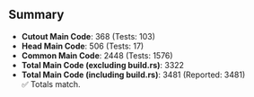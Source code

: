 ## Summary

- **Cutout Main Code**: 368 (Tests: 103)  
- **Head Main Code**: 506 (Tests: 17)  
- **Common Main Code**: 2448 (Tests: 1576)  
- **Total Main Code (excluding build.rs)**: 3322  
- **Total Main Code (including build.rs)**: 3481 (Reported: 3481)  
✅ Totals match.
